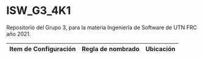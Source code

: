 # ISW_G3_4K1

Repositorio del Grupo 3, para la materia Ingeniería de Software de UTN FRC año 2021.

| Item de Configuración | Regla de nombrado | Ubicación |
| :-------------------: | :---------------: | :-------: |
